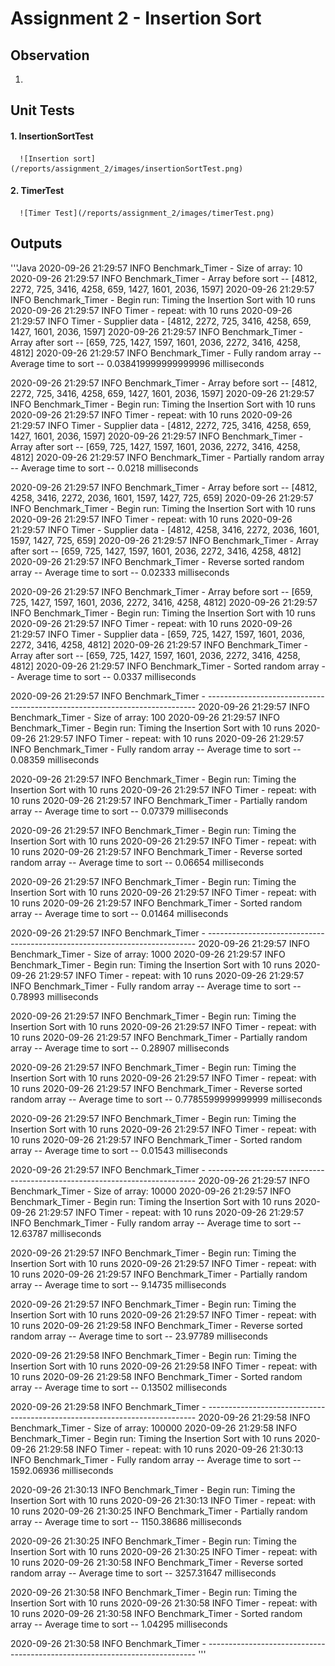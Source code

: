 # Assignment 2 - Insertion Sort

## Observation
1. 

## Unit Tests
#### 1. InsertionSortTest
      ![Insertion sort](/reports/assignment_2/images/insertionSortTest.png)
#### 2. TimerTest
      ![Timer Test](/reports/assignment_2/images/timerTest.png)

## Outputs
'''Java
2020-09-26 21:29:57 INFO  Benchmark_Timer - Size of array: 10
2020-09-26 21:29:57 INFO  Benchmark_Timer - Array before sort -- [4812, 2272, 725, 3416, 4258, 659, 1427, 1601, 2036, 1597]
2020-09-26 21:29:57 INFO  Benchmark_Timer - Begin run: Timing the Insertion Sort with 10 runs
2020-09-26 21:29:57 INFO  Timer - repeat: with 10 runs
2020-09-26 21:29:57 INFO  Timer - Supplier data - [4812, 2272, 725, 3416, 4258, 659, 1427, 1601, 2036, 1597]
2020-09-26 21:29:57 INFO  Benchmark_Timer - Array after sort -- [659, 725, 1427, 1597, 1601, 2036, 2272, 3416, 4258, 4812]
2020-09-26 21:29:57 INFO  Benchmark_Timer - Fully random array -- Average time to sort -- 0.038419999999999996 milliseconds

2020-09-26 21:29:57 INFO  Benchmark_Timer - Array before sort -- [4812, 2272, 725, 3416, 4258, 659, 1427, 1601, 2036, 1597]
2020-09-26 21:29:57 INFO  Benchmark_Timer - Begin run: Timing the Insertion Sort with 10 runs
2020-09-26 21:29:57 INFO  Timer - repeat: with 10 runs
2020-09-26 21:29:57 INFO  Timer - Supplier data - [4812, 2272, 725, 3416, 4258, 659, 1427, 1601, 2036, 1597]
2020-09-26 21:29:57 INFO  Benchmark_Timer - Array after sort -- [659, 725, 1427, 1597, 1601, 2036, 2272, 3416, 4258, 4812]
2020-09-26 21:29:57 INFO  Benchmark_Timer - Partially random array -- Average time to sort -- 0.0218 milliseconds

2020-09-26 21:29:57 INFO  Benchmark_Timer - Array before sort -- [4812, 4258, 3416, 2272, 2036, 1601, 1597, 1427, 725, 659]
2020-09-26 21:29:57 INFO  Benchmark_Timer - Begin run: Timing the Insertion Sort with 10 runs
2020-09-26 21:29:57 INFO  Timer - repeat: with 10 runs
2020-09-26 21:29:57 INFO  Timer - Supplier data - [4812, 4258, 3416, 2272, 2036, 1601, 1597, 1427, 725, 659]
2020-09-26 21:29:57 INFO  Benchmark_Timer - Array after sort -- [659, 725, 1427, 1597, 1601, 2036, 2272, 3416, 4258, 4812]
2020-09-26 21:29:57 INFO  Benchmark_Timer - Reverse sorted random array -- Average time to sort -- 0.02333 milliseconds

2020-09-26 21:29:57 INFO  Benchmark_Timer - Array before sort -- [659, 725, 1427, 1597, 1601, 2036, 2272, 3416, 4258, 4812]
2020-09-26 21:29:57 INFO  Benchmark_Timer - Begin run: Timing the Insertion Sort with 10 runs
2020-09-26 21:29:57 INFO  Timer - repeat: with 10 runs
2020-09-26 21:29:57 INFO  Timer - Supplier data - [659, 725, 1427, 1597, 1601, 2036, 2272, 3416, 4258, 4812]
2020-09-26 21:29:57 INFO  Benchmark_Timer - Array after sort -- [659, 725, 1427, 1597, 1601, 2036, 2272, 3416, 4258, 4812]
2020-09-26 21:29:57 INFO  Benchmark_Timer - Sorted random array -- Average time to sort -- 0.0337 milliseconds

2020-09-26 21:29:57 INFO  Benchmark_Timer - ---------------------------------------------------------------------------
2020-09-26 21:29:57 INFO  Benchmark_Timer - Size of array: 100
2020-09-26 21:29:57 INFO  Benchmark_Timer - Begin run: Timing the Insertion Sort with 10 runs
2020-09-26 21:29:57 INFO  Timer - repeat: with 10 runs
2020-09-26 21:29:57 INFO  Benchmark_Timer - Fully random array -- Average time to sort -- 0.08359 milliseconds

2020-09-26 21:29:57 INFO  Benchmark_Timer - Begin run: Timing the Insertion Sort with 10 runs
2020-09-26 21:29:57 INFO  Timer - repeat: with 10 runs
2020-09-26 21:29:57 INFO  Benchmark_Timer - Partially random array -- Average time to sort -- 0.07379 milliseconds

2020-09-26 21:29:57 INFO  Benchmark_Timer - Begin run: Timing the Insertion Sort with 10 runs
2020-09-26 21:29:57 INFO  Timer - repeat: with 10 runs
2020-09-26 21:29:57 INFO  Benchmark_Timer - Reverse sorted random array -- Average time to sort -- 0.06654 milliseconds

2020-09-26 21:29:57 INFO  Benchmark_Timer - Begin run: Timing the Insertion Sort with 10 runs
2020-09-26 21:29:57 INFO  Timer - repeat: with 10 runs
2020-09-26 21:29:57 INFO  Benchmark_Timer - Sorted random array -- Average time to sort -- 0.01464 milliseconds

2020-09-26 21:29:57 INFO  Benchmark_Timer - ---------------------------------------------------------------------------
2020-09-26 21:29:57 INFO  Benchmark_Timer - Size of array: 1000
2020-09-26 21:29:57 INFO  Benchmark_Timer - Begin run: Timing the Insertion Sort with 10 runs
2020-09-26 21:29:57 INFO  Timer - repeat: with 10 runs
2020-09-26 21:29:57 INFO  Benchmark_Timer - Fully random array -- Average time to sort -- 0.78993 milliseconds

2020-09-26 21:29:57 INFO  Benchmark_Timer - Begin run: Timing the Insertion Sort with 10 runs
2020-09-26 21:29:57 INFO  Timer - repeat: with 10 runs
2020-09-26 21:29:57 INFO  Benchmark_Timer - Partially random array -- Average time to sort -- 0.28907 milliseconds

2020-09-26 21:29:57 INFO  Benchmark_Timer - Begin run: Timing the Insertion Sort with 10 runs
2020-09-26 21:29:57 INFO  Timer - repeat: with 10 runs
2020-09-26 21:29:57 INFO  Benchmark_Timer - Reverse sorted random array -- Average time to sort -- 0.7785599999999999 milliseconds

2020-09-26 21:29:57 INFO  Benchmark_Timer - Begin run: Timing the Insertion Sort with 10 runs
2020-09-26 21:29:57 INFO  Timer - repeat: with 10 runs
2020-09-26 21:29:57 INFO  Benchmark_Timer - Sorted random array -- Average time to sort -- 0.01543 milliseconds

2020-09-26 21:29:57 INFO  Benchmark_Timer - ---------------------------------------------------------------------------
2020-09-26 21:29:57 INFO  Benchmark_Timer - Size of array: 10000
2020-09-26 21:29:57 INFO  Benchmark_Timer - Begin run: Timing the Insertion Sort with 10 runs
2020-09-26 21:29:57 INFO  Timer - repeat: with 10 runs
2020-09-26 21:29:57 INFO  Benchmark_Timer - Fully random array -- Average time to sort -- 12.63787 milliseconds

2020-09-26 21:29:57 INFO  Benchmark_Timer - Begin run: Timing the Insertion Sort with 10 runs
2020-09-26 21:29:57 INFO  Timer - repeat: with 10 runs
2020-09-26 21:29:57 INFO  Benchmark_Timer - Partially random array -- Average time to sort -- 9.14735 milliseconds

2020-09-26 21:29:57 INFO  Benchmark_Timer - Begin run: Timing the Insertion Sort with 10 runs
2020-09-26 21:29:57 INFO  Timer - repeat: with 10 runs
2020-09-26 21:29:58 INFO  Benchmark_Timer - Reverse sorted random array -- Average time to sort -- 23.97789 milliseconds

2020-09-26 21:29:58 INFO  Benchmark_Timer - Begin run: Timing the Insertion Sort with 10 runs
2020-09-26 21:29:58 INFO  Timer - repeat: with 10 runs
2020-09-26 21:29:58 INFO  Benchmark_Timer - Sorted random array -- Average time to sort -- 0.13502 milliseconds

2020-09-26 21:29:58 INFO  Benchmark_Timer - ---------------------------------------------------------------------------
2020-09-26 21:29:58 INFO  Benchmark_Timer - Size of array: 100000
2020-09-26 21:29:58 INFO  Benchmark_Timer - Begin run: Timing the Insertion Sort with 10 runs
2020-09-26 21:29:58 INFO  Timer - repeat: with 10 runs
2020-09-26 21:30:13 INFO  Benchmark_Timer - Fully random array -- Average time to sort -- 1592.06936 milliseconds

2020-09-26 21:30:13 INFO  Benchmark_Timer - Begin run: Timing the Insertion Sort with 10 runs
2020-09-26 21:30:13 INFO  Timer - repeat: with 10 runs
2020-09-26 21:30:25 INFO  Benchmark_Timer - Partially random array -- Average time to sort -- 1150.38686 milliseconds

2020-09-26 21:30:25 INFO  Benchmark_Timer - Begin run: Timing the Insertion Sort with 10 runs
2020-09-26 21:30:25 INFO  Timer - repeat: with 10 runs
2020-09-26 21:30:58 INFO  Benchmark_Timer - Reverse sorted random array -- Average time to sort -- 3257.31647 milliseconds

2020-09-26 21:30:58 INFO  Benchmark_Timer - Begin run: Timing the Insertion Sort with 10 runs
2020-09-26 21:30:58 INFO  Timer - repeat: with 10 runs
2020-09-26 21:30:58 INFO  Benchmark_Timer - Sorted random array -- Average time to sort -- 1.04295 milliseconds

2020-09-26 21:30:58 INFO  Benchmark_Timer - ---------------------------------------------------------------------------
'''